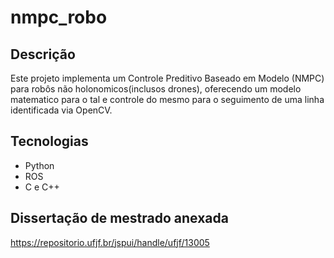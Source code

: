 # nmpc_robo

## Descrição
Este projeto implementa um Controle Preditivo Baseado em Modelo (NMPC) para robôs não holonomicos(inclusos drones), oferecendo um modelo matematico para o tal e controle do mesmo para o seguimento de uma linha
identificada via OpenCV.

## Tecnologias
- Python
- ROS
- C e C++

## Dissertação de mestrado anexada
https://repositorio.ufjf.br/jspui/handle/ufjf/13005
